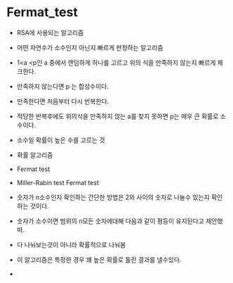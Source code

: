 # Fermat_test

- RSA에 사용되는 알고리즘
- 어떤 자연수가 소수인지 아닌지 빠르게 판정하는 알고리즘
- 1<a <p인 a 중에서 랜덤하게 하나를 고르고 위의 식을 만족하지 않는지 빠르게 체크한다.
- 만족하지 않는다면 p 는 합성수이다.
- 만족한다면 처음부터 다시 반복한다.
- 적당한 반복후에도 위의식을 만족하지 않는 a를 찾지 못하면 p는 매우 큰 확률로 소수이다.
- 소수일 확률이 높은 수를 고르는 것
- 확률 알고리즘
- Fermat test
- Miller-Rabin test
  Fermat test
- 숫자가 n소수인지 확인하는 간단한 방법은 2와 사이의 숫자로 나눌수 있는지 확인하는 것이다.
- 숫자가 소수이면 범위의 n모든 숫자에대해 다음과 같이 평등이 유지된다고 제안했따.
- 다 나눠보는것이 아니라 확률적으로 나눠봄
- 이 알고리즘은 특정한 경우 꽤 높은 확률로 틀린 결과를 낼수있다.

-
